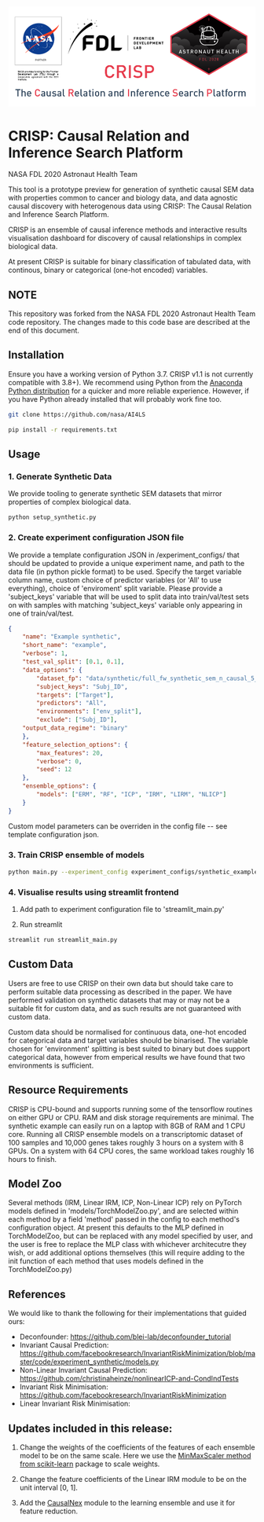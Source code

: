 <!-- PROJECT LOGO -->
<br />
<p align="center">
  <a href="https://gitlab.com/frontierdevelopmentlab/astronaut-health/crisp">
    <img src="streamlit_frontend/ah_streamlit_banner.png" alt="Logo">
  </a>
</p>

# CRISP: Causal Relation and Inference Search Platform

NASA FDL 2020 Astronaut Health Team 

This tool is a prototype preview for generation of synthetic causal SEM data with properties common to cancer and biology data, and data agnostic causal discovery with heterogenous data using CRISP: The Causal Relation and Inference Search Platform.

CRISP is an ensemble of causal inference methods and interactive results visualisation dashboard for discovery of causal relationships in complex biological data.

At present CRISP is suitable for binary classification of tabulated data, with continous, binary or categorical (one-hot encoded) variables.


## NOTE
This repository was forked from the NASA FDL 2020 Astronaut Health Team code repository.  The changes made to this code base are described at the end of this document.

## Installation

Ensure you have a working version of Python 3.7.  CRISP v1.1 is not currently compatible with 3.8+). We recommend using Python from the [Anaconda Python distribution](https://www.continuum.io/downloads) for a quicker and more reliable experience. However, if you have Python already installed that will probably work fine too.

```sh
git clone https://github.com/nasa/AI4LS 
```
 
```sh
pip install -r requirements.txt
```

## Usage

### 1. Generate Synthetic Data

We provide tooling to generate synthetic SEM datasets that mirror properties of complex biological data.

```sh
python setup_synthetic.py
```

### 2. Create experiment configuration JSON file

We provide a template configuration JSON in /experiment_configs/ that should be updated to provide a unique experiment name, and path to the data file (in python pickle format) to be used. Specify the target variable column name, custom choice of predictor variables (or 'All' to use everything), choice of 'enviroment' split variable. Please provide a 'subject_keys' variable that will be used to split data into train/val/test sets on with samples with matching 'subject_keys' variable only appearing in one of train/val/test.

```json
{
    "name": "Example synthetic",
    "short_name": "example",
    "verbose": 1,
    "test_val_split": [0.1, 0.1],
    "data_options": {
        "dataset_fp": "data/synthetic/full_fw_synthetic_sem_n_causal_5_0.pickle",
        "subject_keys": "Subj_ID",
        "targets": ["Target"],
        "predictors": "All",
        "environments": ["env_split"],
        "exclude": ["Subj_ID"],
	"output_data_regime": "binary"
    },
    "feature_selection_options": {
        "max_features": 20,
        "verbose": 0,
        "seed": 12
    },
    "ensemble_options": {
        "models": ["ERM", "RF", "ICP", "IRM", "LIRM", "NLICP"]
    }
}
```

Custom model parameters can be overriden in the config file -- see template configuration json.

### 3. Train CRISP ensemble of models

```sh
python main.py --experiment_config experiment_configs/synthetic_example.json
```

### 4. Visualise results using streamlit frontend

1. Add path to experiment configuration file to 'streamlit_main.py'

2. Run streamlit

```sh
streamlit run streamlit_main.py
```


## Custom Data
Users are free to use CRISP on their own data but should take care to perform suitable data processing as described in the paper. We have performed validation on synthetic datasets that may or may not be a suitable fit for custom data, and as such results are not guaranteed with custom data.

Custom data should be normalised for continuous data, one-hot encoded for categorical data and target variables should be binarised. The variable chosen for 'environment' splitting is best suited to binary but does support categorical data, however from emperical results we have found that two environments is sufficient.

## Resource Requirements
CRISP is CPU-bound and supports running some of the tensorflow routines on either GPU or CPU.  RAM and disk storage requirements are minimal.  The synthetic example can easily run on a laptop with 8GB of RAM and 1 CPU core.  Running all CRISP ensemble models on a transcriptomic dataset of 100 samples and 10,000 genes takes roughly 3 hours on a system with 8 GPUs.  On a system with 64 CPU cores, the same workload takes roughly 16 hours to finish.

## Model Zoo
Several methods (IRM, Linear IRM, ICP, Non-Linear ICP) rely on PyTorch models defined in 'models/TorchModelZoo.py', and are selected within each method by a field 'method' passed in the config to each method's configuration object. At present this defaults to the MLP defined in TorchModelZoo, but can be replaced with any model specified by user, and the user is free to replace the MLP class with whichever architecutre they wish, or add additional options themselves (this will require adding to the init function of each method that uses models defined in the TorchModelZoo.py)

## References
We would like to thank the following for their implementations that guided ours:

- Deconfounder: https://github.com/blei-lab/deconfounder_tutorial 
- Invariant Causal Prediction: https://github.com/facebookresearch/InvariantRiskMinimization/blob/master/code/experiment_synthetic/models.py
- Non-Linear Invariant Causal Prediction: https://github.com/christinaheinze/nonlinearICP-and-CondIndTests
- Invariant Risk Minimisation: https://github.com/facebookresearch/InvariantRiskMinimization
- Linear Invariant Risk Minimisation:


## Updates included in this release:
1. Change the weights of the coefficients of the features of each ensemble model to be on the same scale.  Here we use the [MinMaxScaler method from scikit-learn](https://scikit-learn.org/stable/modules/generated/sklearn.preprocessing.MinMaxScaler.html) package to scale weights. 

2. Change the feature coefficients of the Linear IRM module to be on the unit interval [0, 1].

3. Add the [CausalNex](https://causalnex.readthedocs.io/en/latest/) module to the learning ensemble and use it for feature reduction.

